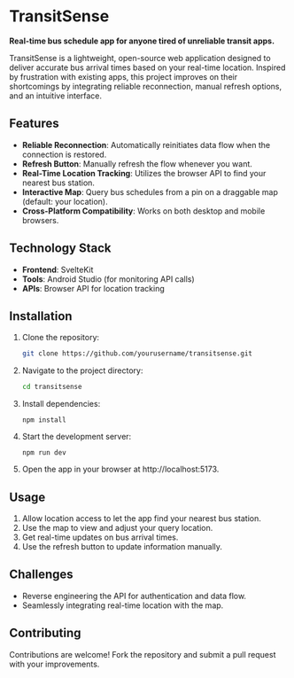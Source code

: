 # TransitSense

**Real-time bus schedule app for anyone tired of unreliable transit apps.**

TransitSense is a lightweight, open-source web application designed to deliver accurate bus arrival times based on your real-time location. Inspired by frustration with existing apps, this project improves on their shortcomings by integrating reliable reconnection, manual refresh options, and an intuitive interface.

## Features

- **Reliable Reconnection**: Automatically reinitiates data flow when the connection is restored.
- **Refresh Button**: Manually refresh the flow whenever you want.
- **Real-Time Location Tracking**: Utilizes the browser API to find your nearest bus station.
- **Interactive Map**: Query bus schedules from a pin on a draggable map (default: your location).
- **Cross-Platform Compatibility**: Works on both desktop and mobile browsers.

## Technology Stack

- **Frontend**: SvelteKit
- **Tools**: Android Studio (for monitoring API calls)
- **APIs**: Browser API for location tracking

## Installation

1. Clone the repository:

   ```bash
   git clone https://github.com/yourusername/transitsense.git
   ```

2. Navigate to the project directory:

   ```bash
   cd transitsense
   ```

3. Install dependencies:

   ```
   npm install
   ```

4. Start the development server:
   ```
   npm run dev
   ```
5. Open the app in your browser at http://localhost:5173.

## Usage

1. Allow location access to let the app find your nearest bus station.
2. Use the map to view and adjust your query location.
3. Get real-time updates on bus arrival times.
4. Use the refresh button to update information manually.

## Challenges

- Reverse engineering the API for authentication and data flow.
- Seamlessly integrating real-time location with the map.

## Contributing

Contributions are welcome! Fork the repository and submit a pull request with your improvements.
